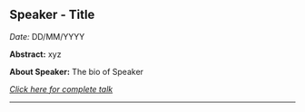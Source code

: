 Speaker - Title
--
*Date:* DD/MM/YYYY

**Abstract:**
xyz

**About Speaker:**
The bio of Speaker

<a href="https://www.youtube.com/c/ComNetsBremen/playlists" target="_blank">*Click here for complete talk*</a>


---